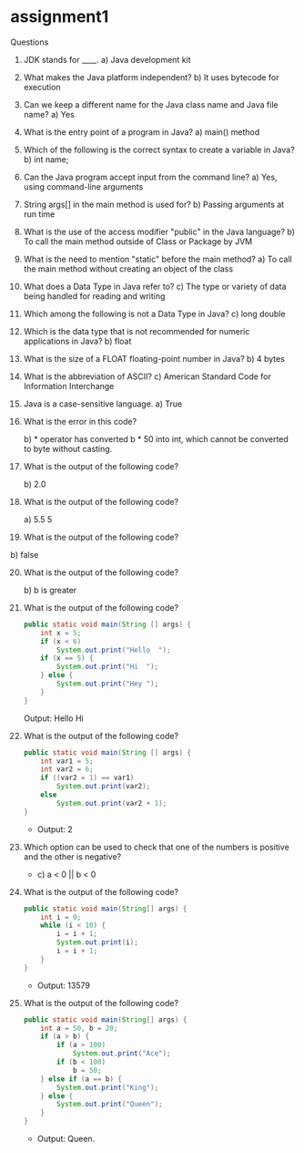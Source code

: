 # assignment1
Questions

1. JDK stands for ____.
    a) Java development kit

2. What makes the Java platform independent?
    b) It uses bytecode for execution

3. Can we keep a different name for the Java class name and Java file name?
    a) Yes

4. What is the entry point of a program in Java?
    a) main() method

5. Which of the following is the correct syntax to create a variable in Java?
    b) int name;

6. Can the Java program accept input from the command line?
    a) Yes, using command-line arguments

7. String args[] in the main method is used for?
    b) Passing arguments at run time

8. What is the use of the access modifier "public" in the Java language?
    b) To call the main method outside of Class or Package by JVM

9. What is the need to mention "static" before the main method?
    a) To call the main method without creating an object of the class

10. What does a Data Type in Java refer to?
    c) The type or variety of data being handled for reading and writing

11. Which among the following is not a Data Type in Java?
    c) long double

12. Which is the data type that is not recommended for numeric applications in Java?
    b) float

13. What is the size of a FLOAT floating-point number in Java?
    b) 4 bytes

14. What is the abbreviation of ASCII?
    c) American Standard Code for Information Interchange

15. Java is a case-sensitive language.
    a) True

16. What is the error in this code?

    b) * operator has converted b * 50 into int, which cannot be converted to byte without casting.

17. What is the output of the following code?

     b) 2.0

18. What is the output of the following code?

    a) 5.5 5

19. What is the output of the following code?

   b) false

20. What is the output of the following code?

    b) b is greater

21. What is the output of the following code?

    ```java
    public static void main(String [] args) {
        int x = 5;
        if (x < 6)
            System.out.print("Hello  ");
        if (x == 5) {
            System.out.print("Hi  ");
        } else {
            System.out.print("Hey ");
        }
    }
    ```

     Output: Hello  Hi

22. What is the output of the following code?

    ```java
    public static void main(String [] args) {
        int var1 = 5;
        int var2 = 6;
        if ((var2 = 1) == var1)
            System.out.print(var2);
        else
            System.out.print(var2 + 1);
    }
    ```

    - Output: 2

23. Which option can be used to check that one of the numbers is positive and the other is negative?

    - c) a < 0 || b < 0

24. What is the output of the following code?

    ```java
    public static void main(String[] args) {
        int i = 0;
        while (i < 10) {
            i = i + 1;
            System.out.print(i);
            i = i + 1;
        }
    }
    ```

    - Output: 13579

25. What is the output of the following code?

    ```java
    public static void main(String[] args) {
        int a = 50, b = 20;
        if (a > b) {
            if (a > 100)
                System.out.print("Ace");
            if (b < 100)
                b = 50;
        } else if (a == b) {
            System.out.print("King");
        } else {
            System.out.print("Queen");
        }
    }
    ```

    - Output: Queen.
